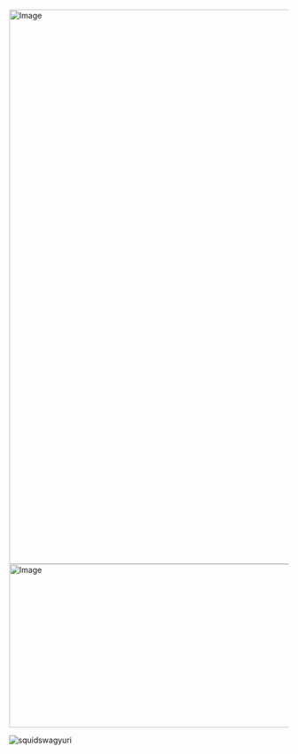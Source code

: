 # ‎ 

<img width="1000" height="1000" alt="Image" src="https://github.com/user-attachments/assets/57ec4397-eb02-4efc-a528-45fc8abadd83" />
   

<img width="571" height="295" alt="Image" src="https://github.com/user-attachments/assets/e89650fa-1af1-4fbf-9a84-dcf068d6652b" />



<p align="left"> <img src="https://komarev.com/ghpvc/?username=squidswagyuri&label=Profile%20views&color=0e75b6&style=flat" alt="squidswagyuri" /> </p>


<p align="left">
</p>

